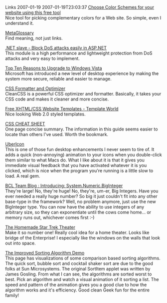 Links 2007-01-19
2007-01-19T23:03:37
[Choose Color Schemes for your website using this free tool](http://createafreewebsite.net/html-color-tool.html)  
Nice tool for picking complementary colors for a Web site. So simple, even I understand it.

[MetaGlossary](http://www.metaglossary.com/)  
Find meaning, not just links.

[.NET slave - Block DoS attacks easily in ASP.NET](http://www.madskristensen.dk/blog/PermaLink,guid,6da400e6-8c6e-4268-91aa-a1b8173e3a59.aspx)  
This module is a high performance and lightweight protection from DoS attacks and very easy to implement.

[Top Ten Reasons to Upgrade to Windows Vista](http://www.btxformfactor.com/item/35/1.php)  
Microsoft has introduced a new level of desktop experience by making the system more secure, reliable and easier to manage.

[CSS Formatter and Optimizer](http://www.cleancss.com/)  
CleanCSS is a powerful CSS optimizer and formatter. Basically, it takes your CSS code and makes it cleaner and more concise.

[Free XHTML/CSS Website Templates - Template World](http://www.templateworld.com/free_templates.html)  
Nice looking Web 2.0 styled templates.

[CSS CHEAT SHEET](http://lesliefranke.com/files/reference/csscheatsheet.html)  
One page concise summary. The information in this guide seems easier to locate than others I've used. Worth the bookmark.

[UberIcon](http://www.punksoftware.com/download?project=UberIcon&ver=1.0.2)  
This is one of those fun desktop enhancements I never seem to tire of. It adds a quick (non-annoying) animation to your icons when you double-click them similar to what Macs do. What I like about it is that it gives you immediate visual feedback that you have activated whatever it is you clicked, which is nice when the program you're running is a little slow to load. A real gem.

[BCL Team Blog : Introducing: System.Numeric.BigInteger](http://blogs.msdn.com/bclteam/archive/2007/01/16/introducing-system-numeric-biginteger-inbar-gazit.aspx)  
They're large! No, they're huge! No, they're, um-er, Big Integers. Have you ever needed a really huge number? So big it just couldn't fit into any other base-type in the framework? Well, no problem anymore, just use the new BigInteger type. You can now have the ability to use integers of any arbitrary size, so they can exponentiate until the cows come home... or memory runs out, whichever comes first :-)

[The Homemade Star Trek Theater](http://www.electronichouse.com/article/star_trek_theater/)  
Make it so number one! Really cool idea for a home theater. Looks like bridge of the Enterprise! I especially like the windows on the walls that look out into space.

[The Improved Sorting Algorithm Demo](http://cg.scs.carleton.ca/~morin/misc/sortalg/)  
This page has visualizations of some comparison based sorting algorithms. The quick sort, bubble sort and cocktail shaker sort are due to the good folks at Sun Microsystems. The original SortItem applet was written by James Gosling. From what I can see, the algorithms are sorted worst to best. Pick an algorithm and watch a visual animation of it sorting a list. The speed and pattern of the animation gives you a good clue to how the algorithm works and it's efficiency. Good clean Geek fun for the entire family!
